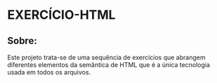 # **EXERCÍCIO-HTML**


## **Sobre:**
Este projeto trata-se de uma sequência de exercícios que abrangem diferentes elementos da semântica de HTML que é a única tecnologia usada em todos os arquivos.